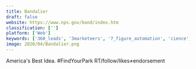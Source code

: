 ```yaml
---
title: Bandalier
draft: false 
website: https://www.nps.gov/band/index.htm
classification: ['']
platform: ['Web']
keywords: ['360_leads', '3marketeers', '7_figure_automation', 'cience', 'taskdrive']
image: 2020/04/Bandalier.png
---
```

America's Best Idea. #FindYourPark RT/follow/likes≠endorsement